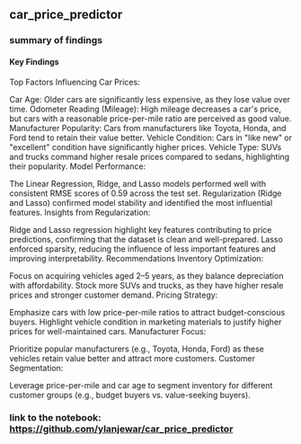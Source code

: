 ## car_price_predictor
### summary of findings 
#### Key Findings
Top Factors Influencing Car Prices:

Car Age: Older cars are significantly less expensive, as they lose value over time.
Odometer Reading (Mileage): High mileage decreases a car's price, but cars with a reasonable price-per-mile ratio are perceived as good value.
Manufacturer Popularity: Cars from manufacturers like Toyota, Honda, and Ford tend to retain their value better.
Vehicle Condition: Cars in "like new" or "excellent" condition have significantly higher prices.
Vehicle Type: SUVs and trucks command higher resale prices compared to sedans, highlighting their popularity.
Model Performance:

The Linear Regression, Ridge, and Lasso models performed well with consistent RMSE scores of 0.59 across the test set.
Regularization (Ridge and Lasso) confirmed model stability and identified the most influential features.
Insights from Regularization:

Ridge and Lasso regression highlight key features contributing to price predictions, confirming that the dataset is clean and well-prepared.
Lasso enforced sparsity, reducing the influence of less important features and improving interpretability.
Recommendations
Inventory Optimization:

Focus on acquiring vehicles aged 2–5 years, as they balance depreciation with affordability.
Stock more SUVs and trucks, as they have higher resale prices and stronger customer demand.
Pricing Strategy:

Emphasize cars with low price-per-mile ratios to attract budget-conscious buyers.
Highlight vehicle condition in marketing materials to justify higher prices for well-maintained cars.
Manufacturer Focus:

Prioritize popular manufacturers (e.g., Toyota, Honda, Ford) as these vehicles retain value better and attract more customers.
Customer Segmentation:

Leverage price-per-mile and car age to segment inventory for different customer groups (e.g., budget buyers vs. value-seeking buyers).


### link to the notebook: https://github.com/ylanjewar/car_price_predictor
